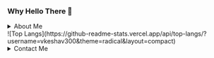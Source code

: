 ### Why Hello There 👋
<details>
  <summary>About Me</summary>
  - 🔭 I’m currently working on [CPM](https://github.com/vkeshav300/cpm).
  - 🌱 I’m on a journey to master C++.
  - 😄 Pronouns: He/Him.
  - ⚡ Fun fact: I started learning coding when I was 7 years old.
</details>
![Top Langs](https://github-readme-stats.vercel.app/api/top-langs/?username=vkeshav300&theme=radical&layout=compact)
<details>
  <summary>Contact Me</summary>
  <center>
  <a href="https://discordapp.com/users/704849464204066867" target="blank" style="text-decoration: none; color: #FFFFFF"><img align="center" src="https://www.svgrepo.com/show/353655/discord-icon.svg" alt="" height="30" width="40" /></a> @kogo101
  </center>
</details>

<!--
<br>
![Anurag's GitHub stats](https://github-readme-stats.vercel.app/api?username=vkeshav300&show_icons=true&theme=radical)
<br>
[![trophy](https://github-profile-trophy.vercel.app/?username=vkeshav300&theme=radical)](https://github.com/ryo-ma/github-profile-trophy)
<br>
[![GitHub Streak](http://github-readme-streak-stats.herokuapp.com?user=vkeshav300&theme=radical&hide_border=true)](https://git.io/streak-stats)
<br>
![Counter](https://komarev.com/ghpvc/?username=vkeshav300)
-->
